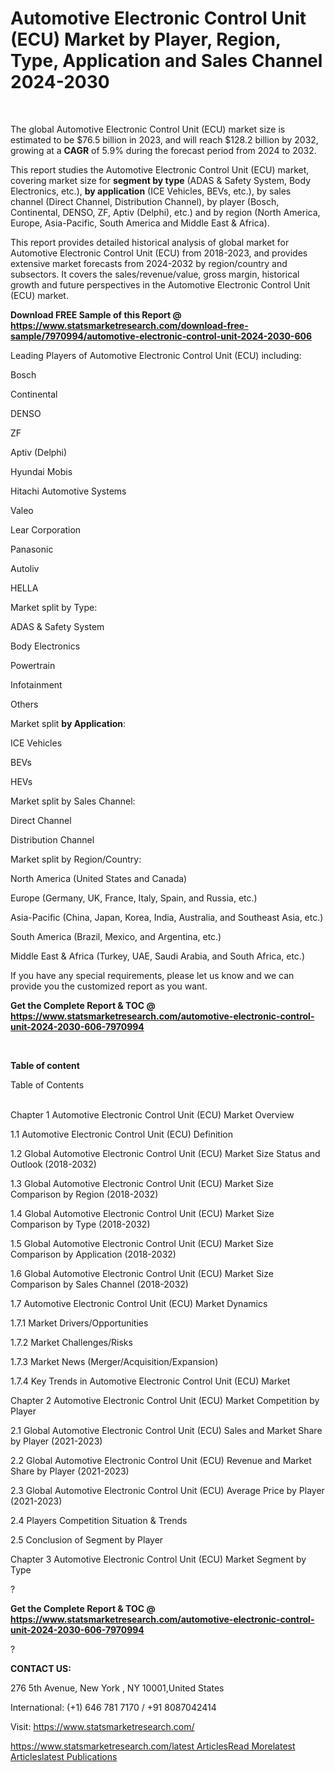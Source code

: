 <h1>Automotive Electronic Control Unit (ECU) Market by Player, Region, Type, Application and Sales Channel 2024-2030</h1><br/><p>The global Automotive Electronic Control Unit (ECU) market size is estimated to be $76.5 billion in 2023, and will reach $128.2 billion by 2032, growing at a <strong>CAGR</strong> of 5.9% during the forecast period from 2024 to 2032.</p>
 
 
 
 <p>This report studies the Automotive Electronic Control Unit (ECU) market, covering market size for <strong>segment by type</strong> (ADAS & Safety System, Body Electronics, etc.), <strong>by application</strong> (ICE Vehicles, BEVs, etc.), by sales channel (Direct Channel, Distribution Channel), by player (Bosch, Continental, DENSO, ZF, Aptiv (Delphi), etc.) and by region (North America, Europe, Asia-Pacific, South America and Middle East & Africa).</p>
 
 
 
 <p>This report provides detailed historical analysis of global market for Automotive Electronic Control Unit (ECU) from 2018-2023, and provides extensive market forecasts from 2024-2032 by region/country and subsectors. It covers the sales/revenue/value, gross margin, historical growth and future perspectives in the Automotive Electronic Control Unit (ECU) market.</p>
 
 
 
 <p><strong>Download FREE Sample of this Report @ <a href="https://www.statsmarketresearch.com/download-free-sample/7970994/automotive-electronic-control-unit-2024-2030-606">https://www.statsmarketresearch.com/download-free-sample/7970994/automotive-electronic-control-unit-2024-2030-606</a></strong></p>
 
 
 
 <p>Leading Players of Automotive Electronic Control Unit (ECU) including:</p>
 
 
 
 <p>Bosch</p>
 
 
 
 <p>Continental</p>
 
 
 
 <p>DENSO</p>
 
 
 
 <p>ZF</p>
 
 
 
 <p>Aptiv (Delphi)</p>
 
 
 
 <p>Hyundai Mobis</p>
 
 
 
 <p>Hitachi Automotive Systems</p>
 
 
 
 <p>Valeo</p>
 
 
 
 <p>Lear Corporation</p>
 
 
 
 <p>Panasonic</p>
 
 
 
 <p>Autoliv</p>
 
 
 
 <p>HELLA</p>
 
 
 
 <p>Market split by Type:</p>
 
 
 
 <p>ADAS & Safety System</p>
 
 
 
 <p>Body Electronics</p>
 
 
 
 <p>Powertrain</p>
 
 
 
 <p>Infotainment</p>
 
 
 
 <p>Others</p>
 
 
 
 <p>Market split <strong>by Application</strong>:</p>
 
 
 
 <p>ICE Vehicles</p>
 
 
 
 <p>BEVs</p>
 
 
 
 <p>HEVs</p>
 
 
 
 <p>Market split by Sales Channel:</p>
 
 
 
 <p>Direct Channel</p>
 
 
 
 <p>Distribution Channel</p>
 
 
 
 <p>Market split by Region/Country:</p>
 
 
 
 <p>North America (United States and Canada)</p>
 
 
 
 <p>Europe (Germany, UK, France, Italy, Spain, and Russia, etc.)</p>
 
 
 
 <p>Asia-Pacific (China, Japan, Korea, India, Australia, and Southeast Asia, etc.)</p>
 
 
 
 <p>South America (Brazil, Mexico, and Argentina, etc.)</p>
 
 
 
 <p>Middle East & Africa (Turkey, UAE, Saudi Arabia, and South Africa, etc.)</p>
 
 
 
 <p>If you have any special requirements, please let us know and we can provide you the customized report as you want.</p>
 
 
 
 <div><b>Get the Complete Report & TOC @ <a href="https://www.statsmarketresearch.com/automotive-electronic-control-unit-2024-2030-606-7970994">https://www.statsmarketresearch.com/automotive-electronic-control-unit-2024-2030-606-7970994</a></b></div>
 
 
 
 <p><br />
 
 <b>Table of content</b></p>
 
 
 
 <p>Table of Contents<br />
 
 <br />
 
 Chapter 1 Automotive Electronic Control Unit (ECU) Market Overview<br />
 
 1.1 Automotive Electronic Control Unit (ECU) Definition<br />
 
 1.2 Global Automotive Electronic Control Unit (ECU) Market Size Status and Outlook (2018-2032)<br />
 
 1.3 Global Automotive Electronic Control Unit (ECU) Market Size Comparison by Region (2018-2032)<br />
 
 1.4 Global Automotive Electronic Control Unit (ECU) Market Size Comparison by Type (2018-2032)<br />
 
 1.5 Global Automotive Electronic Control Unit (ECU) Market Size Comparison by Application (2018-2032)<br />
 
 1.6 Global Automotive Electronic Control Unit (ECU) Market Size Comparison by Sales Channel (2018-2032)<br />
 
 1.7 Automotive Electronic Control Unit (ECU) Market Dynamics<br />
 
 1.7.1 Market Drivers/Opportunities<br />
 
 1.7.2 Market Challenges/Risks<br />
 
 1.7.3 Market News (Merger/Acquisition/Expansion)<br />
 
 1.7.4 Key Trends in Automotive Electronic Control Unit (ECU) Market<br />
 
 Chapter 2 Automotive Electronic Control Unit (ECU) Market Competition by Player<br />
 
 2.1 Global Automotive Electronic Control Unit (ECU) Sales and Market Share by Player (2021-2023)<br />
 
 2.2 Global Automotive Electronic Control Unit (ECU) Revenue and Market Share by Player (2021-2023)<br />
 
 2.3 Global Automotive Electronic Control Unit (ECU) Average Price by Player (2021-2023)<br />
 
 2.4 Players Competition Situation & Trends<br />
 
 2.5 Conclusion of Segment by Player<br />
 
 Chapter 3 Automotive Electronic Control Unit (ECU) Market Segment by Type<br />
 
 ? </p>
 
 
 
 <div><b>Get the Complete Report & TOC @ <a href="https://www.statsmarketresearch.com/automotive-electronic-control-unit-2024-2030-606-7970994">https://www.statsmarketresearch.com/automotive-electronic-control-unit-2024-2030-606-7970994</a></b></div>
 
 
 
 <p>? </p>
 
 
 
 <p><b>CONTACT US:</b><br />
 
 276 5th Avenue, New York , NY 10001,United States<br />
 
 International: (+1) 646 781 7170 / +91 8087042414<br />
 
 Visit: <a href="https://www.statsmarketresearch.com/">https://www.statsmarketresearch.com/</a><br />
 
 <a href="https://gyeongbokgung.com">https://www.statsmarketresearch.com/</a><a href="https://hallyeomaritime.com">latest Articles</a><a href="https://jingwansa.com">Read More</a><a href="https://nguoiviet.jp/">latest Articles</a><a href="https://www.intelmarketresearch.com/">latest Publications</a></p>